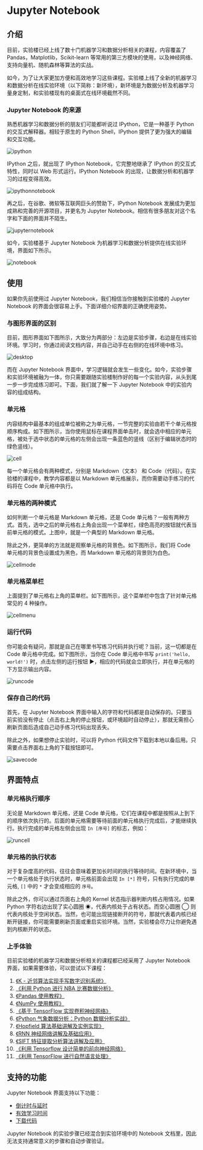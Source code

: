 # Jupyter Notebook

## 介绍

目前，实验楼已经上线了数十门机器学习和数据分析相关的课程，内容覆盖了 Pandas，Matplotlib，Scikit-learn 等常用的第三方模块的使用，以及神经网络、支持向量机、随机森林等算法的实战。

如今，为了让大家更加方便和高效地学习这些课程。实验楼上线了全新的机器学习和数据分析在线实验环境（以下简称：新环境），新环境是为数据分析及机器学习量身定制，和实验楼现有的桌面式在线环境截然不同。

### Jupyter Notebook 的来源

熟悉机器学习和数据分析的朋友们可能都听说过 IPython，它是一种基于 Python 的交互式解释器。相较于原生的 Python Shell，IPython 提供了更为强大的编辑和交互功能。

![ipython](../images/ipython.png)

IPython 之后，就出现了 IPython Notebook，它完整地继承了 IPython 的交互式特性，同时以 Web 形式运行。IPython Notebook 的出现，让数据分析和机器学习的过程变得高效。

![ipythonnotebook](../images/ipythonnotebook.png)

再之后，在谷歌、微软等互联网巨头的赞助下，IPython Notebook 发展成为更加成熟和完善的开源项目，并更名为 Jupyter Notebook。相信有很多朋友对这个名字和下面的界面并不陌生。

![jupyternotebook](../images/jupyternotebook.png)

如今，实验楼基于 Jupyter Notebook 为机器学习和数据分析提供在线实验环境，界面如下所示。

![notebook](../images/notebook.png)

## 使用

如果你先前使用过 Jupyter Notebook，我们相信当你接触到实验楼的 Jupyter Notebook 的界面会很容易上手。下面详细介绍界面的正确使用姿势。

### 与图形界面的区别

目前，图形界面如下图所示，大致分为两部分：左边是实验步骤，右边是在线实验环境。学习时，你通过阅读文档内容，并自己动手在右侧的在线环境中练习。

![desktop](../images/desktopui.jpg)

而在 Jupyter Notebook 界面中，学习逻辑就会发生一些变化。如今，实验步骤和实验环境被融为一体，你只需要跟随实验楼制作好的每一个实验内容，从头到尾一步一步完成练习即可。下面，我们就了解一下 Jupyter Notebook 中的实验内容的组成结构。

### 单元格

内容结构中最基本的组成单位被称之为单元格，一节完整的实验由若干个单元格按顺序构成。如下图所示，当你使用鼠标在课程界面单击时，就会选中相应的单元格，被处于选中状态的单元格的左侧会出现一条蓝色的竖线（区别于编辑状态时的绿色竖线）。

![cell](../images/cell.png)

每一个单元格会有两种模式，分别是 Markdown（文本） 和 Code（代码）。在实验楼的课程中，教学内容都是以 Markdown 单元格展示，而你需要动手练习的代码将在 Code 单元格中执行。

### 单元格的两种模式

如何判断一个单元格是 Markdown 单元格，还是 Code 单元格？一般有两种方式。首先，选中之后的单元格右上角会出现一个菜单栏，绿色高亮的按钮就代表当前单元格的模式。上图中，就是一个典型的 Markdown 单元格。

除此之外，更简单的方法就是观察单元格的背景色。如下图所示，我们将 Code 单元格的背景色设置成为黑色，而 Markdown 单元格的背景则为白色。

![cellmode](../images/cellmode.png)

### 单元格菜单栏

上面提到了单元格右上角的菜单栏。如下图所示，这个菜单栏中包含了针对单元格常见的 4 种操作。

![cellmenu](../images/cellmenu.png)

### 运行代码

你可能会有疑问，那就是自己在哪里书写练习代码并执行呢？当前，这一切都是在 Code 单元格中完成。如下图所示，当你在 Code 单元格中书写 `print('hello, world!')` 时，点击左侧的运行按钮 ▶，相应的代码就会立即执行，并在单元格的下方显示输出内容。

![runcode](../images/runcode.png)

### 保存自己的代码

首先，在 Jupyter Notebook 界面中输入的字符和代码都是自动保存的。只要当前实验没有停止（点击右上角的停止按钮，或环境超时自动停止），那就无需担心刷新页面后造成自己动手练习代码出现丢失。

除此之外，如果想停止实验时，可以将 Python 代码文件下载到本地以备后用。只需要点击界面右上角的下载按钮即可。

![savecode](../images/savecode.png)

## 界面特点

### 单元格执行顺序

无论是 Markdown 单元格，还是 Code 单元格，它们在课程中都是按照从上到下的顺序依次执行的。后面的单元格需要等待前面的单元格执行完成后，才能继续执行。执行完成的单元格左侧会出现 `In [序号]` 的标志，例如：

![runcell](../images/runcell.png)

### 单元格的执行状态

对于复杂度高的代码，往往会意味着更加长时间的执行等待时间。在新环境中，当一个单元格处于执行状态时，单元格前面会出现 `In [*]` 符号，只有执行完成的单元格, `[]` 中的 `*` 才会变成相应的 `序号`。

除此之外，你可以通过页面右上角的 Kernel 状态指示器判断内核占用情况。如果 Python 字符右边出现了实心圆圈 ◉，代表内核处于占有状态。而空心圆圈 ◯ 则代表内核处于空闲状态。当然，也可能出现链接断开的符号，那就代表着内核已经断开链接，你可能需要刷新页面或重启实验环境。当然，实验楼会尽力让你避免遇到内核断开的状态。

### 上手体验

目前实验楼的机器学习和数据分析相关的课程都已经采用了 Jupyter Notebook 界面，如果需要体验，可以尝试以下课程：

1. [《K - 近邻算法实现手写数字识别系统》](https://www.shiyanlou.com/courses/777)
2. [《利用 Python 进行 NBA 比赛数据分析》](https://www.shiyanlou.com/courses/782)
3. [《Pandas 使用教程》](https://www.shiyanlou.com/courses/906)
4. [《NumPy 使用教程》](https://www.shiyanlou.com/courses/912)
5. [《基于 TensorFlow 实现卷积神经网络》](https://www.shiyanlou.com/courses/893)
6. [《Python 气象数据分析：Python 数据分析实战》](https://www.shiyanlou.com/courses/780)
7. [《Hopfield 算法基础讲解及实例实现》](https://www.shiyanlou.com/courses/989)
8. [《RNN 神经网络讲解及基础应用》](https://www.shiyanlou.com/courses/1022)
9. [《SIFT 特征提取分析算法讲解及应用》](https://www.shiyanlou.com/courses/1011)
10. [《利用 Tensorflow 设计简单的前向神经网络》](https://www.shiyanlou.com/courses/1029)
11. [《利用 TensorFlow 进行自然语言处理》](https://www.shiyanlou.com/courses/1026)

## 支持的功能

Jupyter Notebook 界面支持以下功能：

* [倒计时与延时](../feature/count_down.md)
* [有效学习时间](../feature/study_time.md)
* [下载代码](../feature/download_code.md)

Jupyter Notebook 的实验步骤已经混合到实验环境中的 Notebook 文档里，因此无法支持通常意义的步骤和自动步骤验证。